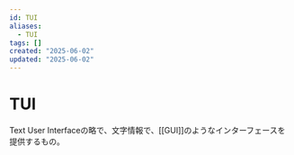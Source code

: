 ```yaml
---
id: TUI
aliases:
  - TUI
tags: []
created: "2025-06-02"
updated: "2025-06-02"
---
```


# TUI

Text User Interfaceの略で、文字情報で、[[GUI]]のようなインターフェースを提供するもの。

